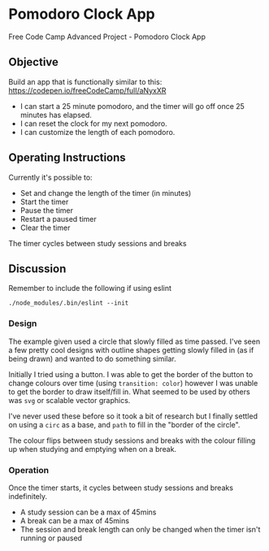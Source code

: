 # Pomodoro Clock App

Free Code Camp Advanced Project - Pomodoro Clock App

## Objective

Build an app that is functionally similar to this: https://codepen.io/freeCodeCamp/full/aNyxXR

* I can start a 25 minute pomodoro, and the timer will go off once 25 minutes has elapsed.
* I can reset the clock for my next pomodoro.
* I can customize the length of each pomodoro.

## Operating Instructions

<!-- <img src="" width="450" alt=""> -->
Currently it's possible to:
* Set and change the length of the timer (in minutes)
* Start the timer
* Pause the timer
* Restart a paused timer
* Clear the timer

The timer cycles between study sessions and breaks

## Discussion

Remember to include the following if using eslint
```
./node_modules/.bin/eslint --init
```
### Design

The example given used a circle that slowly filled as time passed. I've seen a few pretty cool designs with outline shapes getting slowly filled in (as if being drawn) and wanted to do something similar.

Initially I tried using a button. I was able to get the border of the button to change colours over time (using `transition: color`) however I was unable to get the border to draw itself/fill in. What seemed to be used by others was `svg` or scalable vector graphics.

I've never used these before so it took a bit of research but I finally settled on using a `circ` as a base, and `path` to fill in the "border of the circle".

The colour flips between study sessions and breaks with the colour filling up when studying and emptying when on a break.

### Operation

Once the timer starts, it cycles between study sessions and breaks indefinitely.

* A study session can be a max of 45mins
* A break can be a max of 45mins
* The session and break length can only be changed when the timer isn't running or paused
